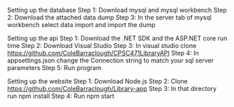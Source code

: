 Setting up the database
Step 1: Download mysql and mysql workbench
Step 2: Download the attached data dump
Step 3: In the server tab of mysql workbench select data import and import the dump

Setting up the api
Step 1: Download the .NET SDK and the ASP.NET core run time
Step 2: Download Visual Studio 
Step 3: In visual studio clone https://github.com/ColeBarraclough/CPSC471LibraryAPI
Step 4: In appsettings.json change the Connection string to match your sql server parameters
Step 5: Run program

Setting up the website
Step 1: Download Node.js
Step 2: Clone https://github.com/ColeBarraclough/Library-app
Step 3: In that directory run npm install
Step 4: Run npm start
